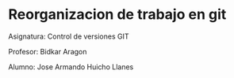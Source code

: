 # Reorganizacion de trabajo en git

Asignatura: Control de versiones GIT

Profesor: Bidkar Aragon

Alumno: Jose Armando Huicho Llanes

